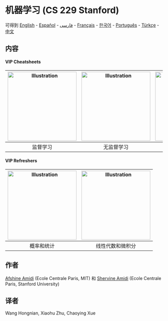 # 机器学习 (CS 229 Stanford)
可得到 [English](https://github.com/afshinea/stanford-cs-229-machine-learning/tree/master/en) -  [Español](https://github.com/afshinea/stanford-cs-229-machine-learning/tree/master/es) -  [فارسی](https://github.com/afshinea/stanford-cs-229-machine-learning/tree/master/fa) -  [Français](https://github.com/afshinea/stanford-cs-229-machine-learning/tree/master/fr) -  [한국어](https://stanford.edu/~shervine/l/ko/teaching/cs-229/cheatsheet-machine-learning-tips-and-tricks) -  [Português](https://github.com/afshinea/stanford-cs-229-machine-learning/tree/master/pt) -  [Türkçe](https://github.com/afshinea/stanford-cs-229-machine-learning/tree/master/tr) -  [中文](https://github.com/afshinea/stanford-cs-229-machine-learning/tree/master/zh)

## 内容
#### VIP Cheatsheets
|<a href="https://github.com/afshinea/stanford-cs-229-machine-learning/blob/master/zh/cheatsheet-supervised-learning.pdf"><img src="https://stanford.edu/~shervine/teaching/cs-229/illustrations/cover/zh-001.png?" alt="Illustration" width="220px"/></a>|<a href="https://github.com/afshinea/stanford-cs-229-machine-learning/blob/master/zh/cheatsheet-unsupervised-learning.pdf"><img src="https://stanford.edu/~shervine/teaching/cs-229/illustrations/cover/zh-002.png" alt="Illustration" width="220px"/></a>|<a href="https://github.com/afshinea/stanford-cs-229-machine-learning/blob/master/zh/cheatsheet-deep-learning.pdf"><img src="https://stanford.edu/~shervine/teaching/cs-229/illustrations/cover/zh-003.png" alt="Illustration" width="220px"/></a>|<a href="https://github.com/afshinea/stanford-cs-229-machine-learning/blob/master/zh/cheatsheet-machine-learning-tips-and-tricks.pdf"><img src="https://stanford.edu/~shervine/teaching/cs-229/illustrations/cover/zh-004.png" alt="Illustration" width="220px"/></a>|
|:--:|:--:|:--:|:--:|
|监督学习|无监督学习|深度学习|机器学习技巧和秘诀|

#### VIP Refreshers
|<a href="https://github.com/afshinea/stanford-cs-229-machine-learning/blob/master/zh/refresher-probabilities-statistics.pdf"><img src="https://stanford.edu/~shervine/teaching/cs-229/illustrations/cover/zh-005.png" alt="Illustration" width="220px"/></a>|<a href="https://github.com/afshinea/stanford-cs-229-machine-learning/blob/master/zh/refresher-algebra-calculus.pdf"><img src="https://stanford.edu/~shervine/teaching/cs-229/illustrations/cover/zh-006.png#1" alt="Illustration" width="220px"/></a>|
|:--:|:--:|
|概率和统计|线性代数和微积分|

## 作者
[Afshine Amidi](https://twitter.com/afshinea) (Ecole Centrale Paris, MIT) 和 [Shervine Amidi](https://twitter.com/shervinea) (Ecole Centrale Paris, Stanford University)

## 译者
Wang Hongnian, Xiaohu Zhu, Chaoying Xue

